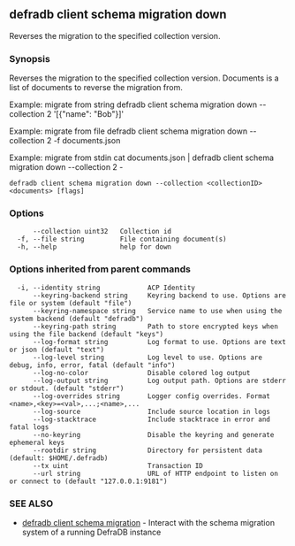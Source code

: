 ## defradb client schema migration down

Reverses the migration to the specified collection version.

### Synopsis

Reverses the migration to the specified collection version.
Documents is a list of documents to reverse the migration from.

Example: migrate from string
  defradb client schema migration down --collection 2 '[{"name": "Bob"}]'

Example: migrate from file
  defradb client schema migration down --collection 2 -f documents.json

Example: migrate from stdin
  cat documents.json | defradb client schema migration down --collection 2 -
		

```
defradb client schema migration down --collection <collectionID> <documents> [flags]
```

### Options

```
      --collection uint32   Collection id
  -f, --file string         File containing document(s)
  -h, --help                help for down
```

### Options inherited from parent commands

```
  -i, --identity string            ACP Identity
      --keyring-backend string     Keyring backend to use. Options are file or system (default "file")
      --keyring-namespace string   Service name to use when using the system backend (default "defradb")
      --keyring-path string        Path to store encrypted keys when using the file backend (default "keys")
      --log-format string          Log format to use. Options are text or json (default "text")
      --log-level string           Log level to use. Options are debug, info, error, fatal (default "info")
      --log-no-color               Disable colored log output
      --log-output string          Log output path. Options are stderr or stdout. (default "stderr")
      --log-overrides string       Logger config overrides. Format <name>,<key>=<val>,...;<name>,...
      --log-source                 Include source location in logs
      --log-stacktrace             Include stacktrace in error and fatal logs
      --no-keyring                 Disable the keyring and generate ephemeral keys
      --rootdir string             Directory for persistent data (default: $HOME/.defradb)
      --tx uint                    Transaction ID
      --url string                 URL of HTTP endpoint to listen on or connect to (default "127.0.0.1:9181")
```

### SEE ALSO

* [defradb client schema migration](defradb_client_schema_migration.md)	 - Interact with the schema migration system of a running DefraDB instance

